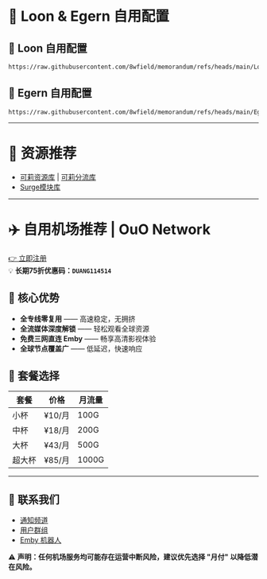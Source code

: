 # 📌 Loon & Egern 自用配置  

## 🔹 Loon 自用配置    
```
https://raw.githubusercontent.com/8wfield/memorandum/refs/heads/main/Loon/Loon.conf
```
## 🔹 Egern 自用配置    
```
https://raw.githubusercontent.com/8wfield/memorandum/refs/heads/main/Egern/Egern.yaml
```
---

# 🔗 资源推荐  

- [可莉资源库](https://github.com/luestr/ProxyResource) | [可莉分流库](https://github.com/luestr/ShuntRules)  
- [Surge模块库](https://surge.qingr.moe)  

---

# ✈️ **自用机场推荐 | OuO Network**  

[👉 立即注册](https://login.ouonetwork.com/register?aff=g5BFenej)  
💡 **长期75折优惠码：`DUANG114514`**  

## 🔹 **核心优势**  
- **全专线零复用** —— 高速稳定，无拥挤  
- **全流媒体深度解锁** —— 轻松观看全球资源  
- **免费三网直连 Emby** —— 畅享高清影视体验  
- **全球节点覆盖广** —— 低延迟，快速响应  

## 🔹 **套餐选择**  

| 套餐 | 价格 | 月流量 |  
|------|------|--------|  
| 小杯 | ¥10/月 | 100G |  
| 中杯 | ¥18/月 | 200G |  
| 大杯 | ¥43/月 | 500G |  
| 超大杯 | ¥85/月 | 1000G |  

---

## 📢 **联系我们**  
- [通知频道](https://t.me/OuOnotification)  
- [用户群组](https://t.me/OuONetwork)  
- [Emby 机器人](https://t.me/ouoemby_bot)  

⚠ **声明：任何机场服务均可能存在运营中断风险，建议优先选择 "月付" 以降低潜在风险。**
